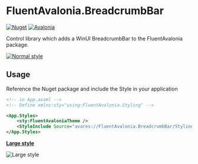 # FluentAvalonia.BreadcrumbBar

[![Nuget](https://img.shields.io/nuget/vpre/FluentAvalonia.BreadcrumbBar?label=FluentAvalonia.BreadcrumbBar%20%28nuget%29)](https://www.nuget.org/packages/FluentAvalonia.BreadcrumbBar/)
[![Avalonia](https://img.shields.io/badge/Avalonia-11.0.0-blue)](https://github.com/AvaloniaUI/Avalonia)

Control library which adds a WinUI BreadcrumbBar to the FluentAvalonia package.

[![Normal style](https://raw.githubusercontent.com/indigo-san/FluentAvalonia.BreadcrumbBar/main/Images/Normal.png)](https://github.com/indigo-san/FluentAvalonia.BreadcrumbBar/blob/main/SampleApp)

## Usage
Reference the Nuget package and include the Style in your application
```xml
<!-- in App.axaml -->
<!-- Define xmlns:sty="using:FluentAvalonia.Styling" -->

<App.Styles>
    <sty:FluentAvaloniaTheme />
    <StyleInclude Source="avares://FluentAvalonia.BreadcrumbBar/Styling/Styles.axaml" />
</App.Styles>
```

**[Large style](https://github.com/indigo-san/FluentAvalonia.BreadcrumbBar/blob/main/SampleApp/Views/MainWindow.axaml.cs#L29)**

![Large style](https://raw.githubusercontent.com/indigo-san/FluentAvalonia.BreadcrumbBar/main/Images/Large.png)
